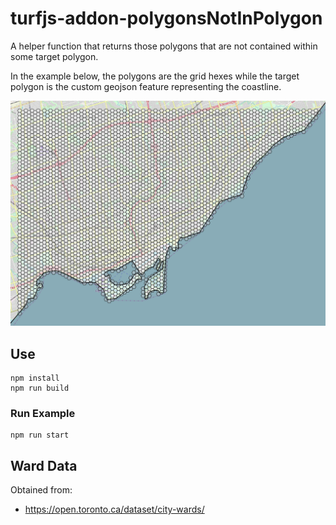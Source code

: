 # turfjs-addon-polygonsNotInPolygon

A helper function that returns those polygons that are not contained within some target polygon.

In the example below, the polygons are the grid hexes while the target polygon is the custom geojson feature representing the coastline.

![screenshot](docs/screenshot.png)

## Use

```
npm install
npm run build
```

### Run Example

```
npm run start
```

## Ward Data

Obtained from:

* https://open.toronto.ca/dataset/city-wards/

